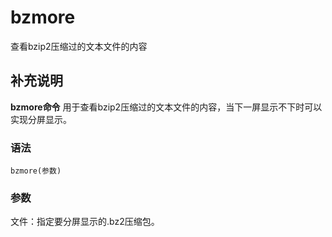bzmore
===

查看bzip2压缩过的文本文件的内容

## 补充说明

**bzmore命令** 用于查看bzip2压缩过的文本文件的内容，当下一屏显示不下时可以实现分屏显示。

###  语法

```shell
bzmore(参数)
```

###  参数

文件：指定要分屏显示的.bz2压缩包。


<!-- Linux命令行搜索引擎：https://github.com/wsdo/linux-complete-guide.git -->
